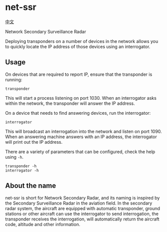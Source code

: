 # net-ssr

[中文](./README.zh.md)

Network Secondary Surveillance Radar

Deploying transponders on a number of devices in the network allows you to quickly locate the IP address of those devices using an interrogator.

## Usage

On devices that are required to report IP, ensure that the transponder is running:
```shell
transponder
```
This will start a process listening on port 1030. When an interrogator asks within the network, the transponder will answer the IP address.

On a device that needs to find answering devices, run the interrogator:
```shell
interrogator
```
This will broadcast an interrogation into the network and listen on port 1090. When an answering machine answers with an IP address, the interrogator will print out the IP address.

There are a variety of parameters that can be configured, check the help using `-h`.
```shell
transponder -h
interrogator -h
```

## About the name

net-ssr is short for Network Secondary Radar, and its naming is inspired by the Secondary Surveillance Radar in the aviation field.
In the secondary radar system, the aircraft are equipped with automatic transponder, ground stations or other aircraft can use the interrogator to send interrogation, the transponder receives the interrogation, will automatically return the aircraft code, altitude and other information.

